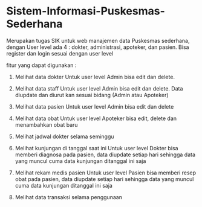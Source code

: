 # Sistem-Informasi-Puskesmas-Sederhana
Merupakan tugas SIK untuk web manajemen data Puskesmas sederhana, dengan User level ada 4 : dokter, administrasi, apoteker, dan pasien. Bisa register dan login sesuai dengan user level

fitur yang dapat digunakan :

1. Melihat data dokter
Untuk user level Admin bisa edit dan delete.

2. Melihat data staff
Untuk user level Admin bisa edit dan delete. Data diupdate dan diurut kan sesuai bidang (Admin atau Apoteker)

3. Melihat data pasien
Untuk user level Admin bisa edit dan delete

4. Melihat data obat
Untuk user level Apoteker bisa edit, delete dan menambahkan obat baru

5. Melihat jadwal dokter selama seminggu

6. Melihat kunjungan di tanggal saat ini
Untuk user level Dokter bisa memberi diagnosa pada pasien, data diupdate setiap hari sehingga data yang muncul cuma data kunjungan ditanggal ini saja

7. Melihat rekam medis pasien
Untuk user level Pasien bisa memberi resep obat pada pasien, data diupdate setiap hari sehingga data yang muncul cuma data kunjungan ditanggal ini saja

8. Melihat data transaksi selama penggunaan
